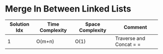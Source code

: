 # Merge In Between Linked Lists

| Solution Idx | Time Complexity | Space Complexity | Comment                 |
| ------------ | --------------- | ---------------- | ----------------------- |
| 1            | O(m+n)          | O(1)             | Traverse and Concat = = |
